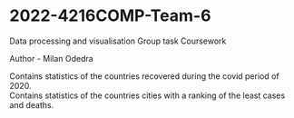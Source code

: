 # 2022-4216COMP-Team-6
Data processing and visualisation Group task Coursework

Author - Milan Odedra

Contains statistics of the countries recovered during the covid period of 2020.<br/>
Contains statistics of the countries cities with a ranking of the least cases and deaths.  





